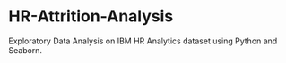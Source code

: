 # HR-Attrition-Analysis
Exploratory Data Analysis on IBM HR Analytics dataset using Python and Seaborn.
